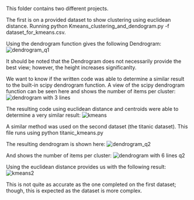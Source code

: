 This folder contains two different projects. 

The first is on a provided dataset to show clustering using euclidean distance. Running python Kmeans_clustering_and_dendogram.py -f dataset_for_kmeans.csv. 

Using the dendrogram function gives the following Dendrogram: 
![dendrogram_q1](https://user-images.githubusercontent.com/38801847/52526779-58e5a780-2c8c-11e9-9dce-8e5797c52474.jpg)

It should be noted that the Dendrogram does not necessarily provide the best view; however, the height increases significanlty.

We want to know if the written code was able to determine a similar result to the built-in scipy dendrogram function. 
A view of the scipy dendrogram function can be seen here and shows the number of items per cluster:
![dendrogram with 3 lines](https://user-images.githubusercontent.com/38801847/52526790-77e43980-2c8c-11e9-9a8c-30e07c25369e.jpg)

The resulting code using euclidean distance and centroids were able to determine a very similar result:
![kmeans](https://user-images.githubusercontent.com/38801847/52526935-6dc33a80-2c8e-11e9-8d35-ee8d3f4ef266.PNG)

A similar method was used on the second dataset (the titanic dataset). This file runs using python titanic_kmeans.py

The resulting dendrogram is shown here:
![dendrogram_q2](https://user-images.githubusercontent.com/38801847/52526968-1a9db780-2c8f-11e9-9861-0ca9c39a3563.jpg)

And shows the number of items per cluster:
![dendrogram with 6 lines q2](https://user-images.githubusercontent.com/38801847/52526972-31440e80-2c8f-11e9-8a18-3d31fdb662f2.jpg)

Using the euclidean distance provides us with the following result:
![kmeans2](https://user-images.githubusercontent.com/38801847/52526965-ffcb4300-2c8e-11e9-8ac3-31968f910414.PNG)

This is not quite as accurate as the one completed on the first dataset; though, this is expected as the dataset is more complex. 
